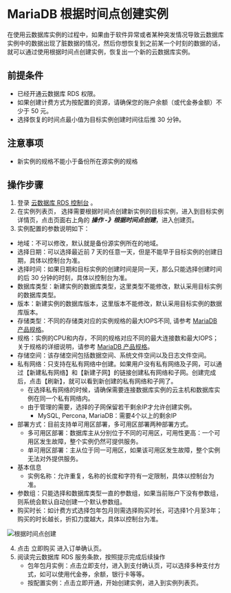 # MariaDB 根据时间点创建实例
在使用云数据库实例的过程中，如果由于软件异常或者某种突发情况导致云数据库实例中的数据出现了脏数据的情况，然后你想恢复到之前某一个时刻的数据的话，就可以通过使用根据时间点创建实例，恢复出一个新的云数据库实例。

## 前提条件
* 已经开通云数据库 RDS 权限。
* 如果创建计费方式为按配置的资源，请确保您的账户余额（或代金券金额）不少于 50 元。
* 选择恢复的时间点最小值为目标实例创建时间往后推 30 分钟。

## 注意事项 
* 新实例的规格不能小于备份所在源实例的规格

## 操作步骤
1. 登录 [云数据库 RDS 控制台](https://rds-console.jdcloud.com/database) 。
2. 在实例列表页， 选择需要根据时间点创建新实例的目标实例，进入到目标实例详情页，点击页面右上角的 ***操作 -》根据时间点创建***，进入创建页。
3. 实例配置的参数说明如下：

* 地域：不可以修改，默认就是备份源实例所在的地域。
* 选择日期：可以选择最近前 7 天的任意一天，但是不能早于目标实例的创建日期，具体以控制台为准。
* 选择时间：如果日期和目标实例的创建时间是同一天，那么只能选择创建时间的后 30 分钟的时刻，具体以控制台为准。
* 数据库类型：新建实例的数据库类型，这里类型不能修改，默认采用目标实例的数据库类型。
* 版本：新建实例的数据库版本，这里版本不能修改，默认采用目标实例的数据库版本。
* 存储类型：不同的存储类对应的实例规格的最大IOPS不同, 请参考 [MariaDB 产品规格](../../../Introduction/Specifications/MariaDB-Specifications.md)。
* 规格：实例的CPU和内存，不同的规格对应不同的最大连接数和最大IOPS；关于规格的详细说明，请参考 [MariaDB 产品规格](../../../Introduction/Specifications/MariaDB-Specifications.md)。
* 存储空间：该存储空间包括数据空间、系统文件空间以及日志文件空间。
* 私有网络：只支持在私有网络中创建。如果用户没有私有网络及子网，可以通过【新建私有网络】和【新建子网】的链接创建私有网络和子网。创建完成后，点击【刷新】，就可以看到新创建的私有网络和子网了。
   * 在选择私有网络的时候，请确保需要连接数据库实例的云主机和数据库实例在同一个私有网络内。
   * 由于管理的需要，选择的子网保留若干剩余IP才允许创建实例。
      - MySQL, Percona, MariaDB：需要4个以上的剩余IP
* 部署方式：目前支持单可用区部署，多可用区部署两种部署方式。
   * 多可用区部署：数据库主从分别位于不同的可用区，可用性更高：一个可用区发生故障，整个实例仍然可提供服务。
   * 单可用区部署：主从位于同一可用区，如果该可用区发生故障，整个实例无法对外提供服务。
* 基本信息
   * 实例名称：允许重复，名称的长度和字符有一定限制，具体以控制台为准。
* 参数组：只能选择和数据库类型一直的参数组，如果当前账户下没有参数组，则系统会默认自动创建一个默认参数组。 
* 购买时长：如计费方式选择包年包月则需选择购买时长，可选择1个月至3年；购买的时长越长，折扣力度越大，具体以控制台为准。

![根据时间点创建](../../../../../../image/RDS/MariaDB-Create-To-Point-In-Time.png)

4. 点击 立即购买 进入订单确认页。
5. 阅读完云数据库 RDS 服务条款，按照提示完成后续操作
    * 包年包月实例：点击立即支付，进入到支付确认页，可以选择多种支付方式，如可以使用代金券，余额，银行卡等等。
    * 按配置实例：点击立即开通，开始创建实例，进入到实例列表页。

